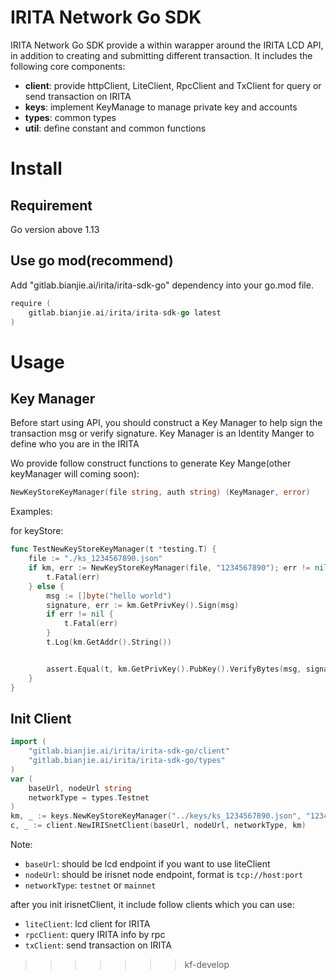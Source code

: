 # IRITA Network Go SDK

IRITA Network Go SDK provide a within warapper around the IRITA LCD API, in addition to creating and submitting different transaction.
It includes the following core components:

- **client**: provide httpClient, LiteClient, RpcClient and TxClient for query or send transaction on IRITA
- **keys**: implement KeyManage to manage private key and accounts
- **types**: common types
- **util**: define constant and common functions

# Install

## Requirement

Go version above 1.13

## Use go mod(recommend)

Add "gitlab.bianjie.ai/irita/irita-sdk-go" dependency into your go.mod file.

```go
require (
	gitlab.bianjie.ai/irita/irita-sdk-go latest
)
```

# Usage

## Key Manager

Before start using API, you should construct a Key Manager to help sign the transaction msg or verify signature. Key Manager is an Identity Manger to define who you are in the IRITA

Wo provide follow construct functions to generate Key Mange(other keyManager will coming soon):

```go
NewKeyStoreKeyManager(file string, auth string) (KeyManager, error)
```

Examples:

for keyStore:

```go
func TestNewKeyStoreKeyManager(t *testing.T) {
	file := "./ks_1234567890.json"
	if km, err := NewKeyStoreKeyManager(file, "1234567890"); err != nil {
		t.Fatal(err)
	} else {
		msg := []byte("hello world")
		signature, err := km.GetPrivKey().Sign(msg)
		if err != nil {
			t.Fatal(err)
		}
		t.Log(km.GetAddr().String())


		assert.Equal(t, km.GetPrivKey().PubKey().VerifyBytes(msg, signature), true)
	}
}
```

## Init Client

```go
import (
	"gitlab.bianjie.ai/irita/irita-sdk-go/client"
	"gitlab.bianjie.ai/irita/irita-sdk-go/types"
)
var (
	baseUrl, nodeUrl string
	networkType = types.Testnet
)
km, _ := keys.NewKeyStoreKeyManager("../keys/ks_1234567890.json", "1234567890")
c, _ := client.NewIRISnetClient(baseUrl, nodeUrl, networkType, km)
```

Note:
- `baseUrl`: should be lcd endpoint if you want to use liteClient
- `nodeUrl`: should be irisnet node endpoint, format is `tcp://host:port`
- `networkType`: `testnet` or `mainnet`

after you init irisnetClient, it include follow clients which you can use:

- `liteClient`: lcd client for IRITA
- `rpcClient`: query IRITA info by rpc
- `txClient`: send transaction on IRITA

>>>>>>> kf-develop
